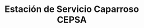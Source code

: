 ---
title: "Estación de Servicio Caparroso CEPSA"
url: /caparroso/estacion-de-servicio-caparroso-cepsa/
shop: Gasflaschen
---